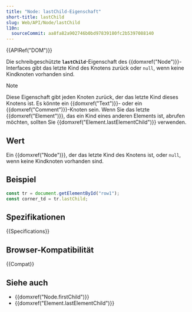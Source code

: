 ```yaml
---
title: "Node: lastChild-Eigenschaft"
short-title: lastChild
slug: Web/API/Node/lastChild
l10n:
  sourceCommit: aa8fa82a902746b0bd97839180fc2b5397088140
---
```


{{APIRef("DOM")}}

Die schreibgeschützte **`lastChild`**-Eigenschaft des {{domxref("Node")}}-Interfaces gibt das letzte Kind des Knotens zurück oder `null`, wenn keine Kindknoten vorhanden sind.

> [!NOTE]
> Diese Eigenschaft gibt jeden Knoten zurück, der das letzte Kind dieses Knotens ist.
> Es könnte ein {{domxref("Text")}}- oder ein {{domxref("Comment")}}-Knoten sein.
> Wenn Sie das letzte {{domxref("Element")}}, das ein Kind eines anderen Elements ist, abrufen möchten,
> sollten Sie {{domxref("Element.lastElementChild")}} verwenden.

## Wert

Ein {{domxref("Node")}}, der das letzte Kind des Knotens ist, oder `null`, wenn keine Kindknoten vorhanden sind.

## Beispiel

```js
const tr = document.getElementById("row1");
const corner_td = tr.lastChild;
```

## Spezifikationen

{{Specifications}}

## Browser-Kompatibilität

{{Compat}}

## Siehe auch

- {{domxref("Node.firstChild")}}
- {{domxref("Element.lastElementChild")}}
